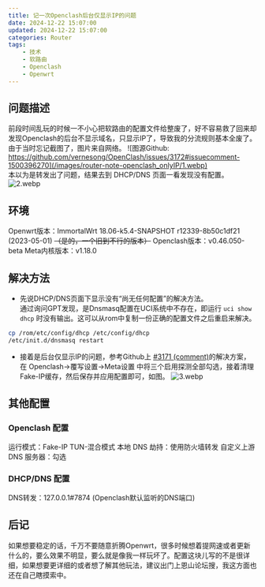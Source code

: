 ```yaml
---
title: 记一次Openclash后台仅显示IP的问题
date: 2024-12-22 15:07:00
updated: 2024-12-22 15:07:00
categories: Router
tags:
    - 技术
    - 软路由
    - Openclash
    - Openwrt
---
```


## 问题描述
前段时间乱玩的时候一不小心把软路由的配置文件给整废了，好不容易救了回来却发现Openclash的后台不显示域名，只显示IP了，导致我的分流规则基本全废了。由于当时忘记截图了，图片来自网络。
![图源Github: https://github.com/vernesong/OpenClash/issues/3172#issuecomment-1500396270](/images/router-note-openclash_onlyIP/1.webp)  
本以为是转发出了问题，结果去到 DHCP/DNS 页面一看发现没有配置。
![2.webp](/images/router-note-openclash_onlyIP/2.webp)

## 环境
Openwrt版本：ImmortalWrt 18.06-k5.4-SNAPSHOT r12339-8b50c1df21 (2023-05-01) ~~（是的，一个旧到不行的版本）~~
Openclash版本：v0.46.050-beta
Meta内核版本：v1.18.0

## 解决方法
- 先说DHCP/DNS页面下显示没有“尚无任何配置”的解决方法。  
通过询问GPT发现，是Dnsmasq配置在UCI系统中不存在，即运行 `uci show dhcp` 时没有输出。这可以从rom中复制一份正确的配置文件之后重启来解决。  
```bash
cp /rom/etc/config/dhcp /etc/config/dhcp
/etc/init.d/dnsmasq restart
```
- 接着是后台仅显示IP的问题，参考Github上
[#3171 (comment)](https://github.com/vernesong/OpenClash/issues/3171#issuecomment-1506556071 "#3171 (comment)")的解决方案，在 Openclash->覆写设置->Meta设置 中将三个启用探测全部勾选，接着清理Fake-IP缓存，然后保存并应用配置即可，如图。
![3.webp](/images/router-note-openclash_onlyIP/3.webp)

## 其他配置
### Openclash 配置
运行模式：Fake-IP TUN-混合模式
本地 DNS 劫持：使用防火墙转发
自定义上游 DNS 服务器：勾选
### DHCP/DNS 配置
DNS转发：127.0.0.1#7874 (Openclash默认监听的DNS端口)

## 后记
如果想要稳定的话，千万不要随意折腾Openwrt，很多时候想着提网速或者更新什么的，要么效果不明显，要么就是像我一样玩坏了。配置这块儿写的不是很详细，如果想要更详细的或者想了解其他玩法，建议出门上恩山论坛搜，我这方面也还在自己瞎摸索中。